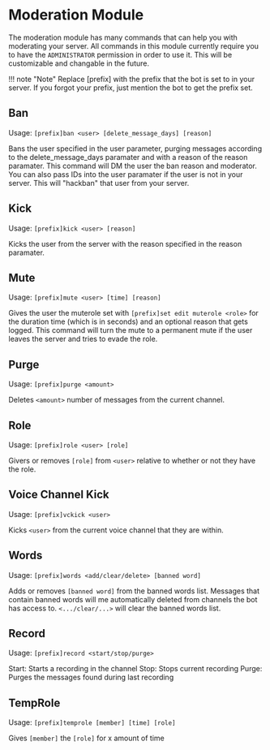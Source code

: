 # Moderation Module
The moderation module has many commands that can help you with moderating your server. All commands in this module currently require you to have the 
`ADMINISTRATOR` permission in order to use it. This will be customizable and changable in the future.

!!! note "Note" 
    Replace [prefix] with the prefix that the bot is set to in your server. If you forgot your prefix, just mention the bot to get the prefix set.

## Ban
Usage: `[prefix]ban <user> [delete_message_days] [reason]`

Bans the user specified in the user parameter, purging messages according to the delete_message_days paramater and with a reason of the reason paramater. This command will DM the user the ban reason and moderator. You can also pass IDs into the user paramater if the user is not in your server. This will "hackban" that user from your server. 

## Kick
Usage: `[prefix]kick <user> [reason]`

Kicks the user from the server with the reason specified in the reason paramater.

## Mute
Usage: `[prefix]mute <user> [time] [reason]`

Gives the user the muterole set with `[prefix]set edit muterole <role>` for the duration time (which is in seconds) and an optional reason that gets logged. This command will turn the mute to a permanent mute if the user leaves the server and tries to evade the role.

## Purge
Usage: `[prefix]purge <amount>`

Deletes `<amount>` number of messages from the current channel.

## Role
Usage: `[prefix]role <user> [role]`

Givers or removes `[role]` from `<user>` relative to whether or not they have the role.

## Voice Channel Kick
Usage: `[prefix]vckick <user>`

Kicks `<user>` from the current voice channel that they are within.

## Words
Usage: `[prefix]words <add/clear/delete> [banned word]`

Adds or removes `[banned word]` from the banned words list. Messages that contain banned words will me automatically deleted from channels the bot has access to. `<.../clear/...>` will clear the banned words list.

## Record
Usage: `[prefix]record <start/stop/purge>`

Start: Starts a recording in the channel
Stop: Stops current recording
Purge: Purges the messages found during last recording

## TempRole
Usage: `[prefix]temprole [member] [time] [role]`

Gives `[member]` the `[role]` for x amount of time
